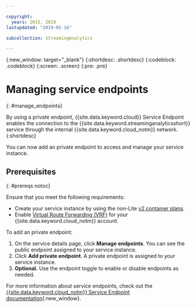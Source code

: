 ```yaml
---

copyright:
  years: 2015, 2019
lastupdated: "2019-05-16"

subcollection: StreamingAnalytics

---
```


<!-- Attribute definitions -->
{:new_window: target="_blank"}
{:shortdesc: .shortdesc}
{:codeblock: .codeblock}
{:screen: .screen}
{:pre: .pre}

# Managing service endpoints
{: #manage_endpoints}

By using a private endpoint, {{site.data.keyword.cloud}} Service Endpoint enables the connection to the {{site.data.keyword.streaminganalyticsshort}} service through the internal {{site.data.keyword.cloud_notm}} network.
{:shortdesc}

You can now add an private endpoint to access and manage your service instance.

## Prerequisites
{: #prereqs notoc}

Ensure that you meet the following requirements:
- Create your service instance by using the non-Lite [v2 container plans](/docs/services/StreamingAnalytics?topic=StreamingAnalytics-service_plans#service_plans).
- Enable [Virtual Route Forwarding (VRF)](/docs/infrastructure/direct-link?topic=direct-link-overview-of-virtual-routing-and-forwarding-vrf-on-ibm-cloud#overview-of-virtual-routing-and-forwarding-vrf-on-ibm-cloud) for your {{site.data.keyword.cloud_notm}} account.


To add an private endpoint:

1. On the service details page, click **Manage endpoints**. You can see the public endpoint assigned to your service instance.
2. Click  **Add private endpoint**. A private endpoint is assigned to your service instance.
3. **Optional.** Use the endpoint toggle to enable or disable endpoints as needed.


For more information about service endpoints, check out the [{{site.data.keyword.cloud_notm}} Service Endpoint documentation](/docs/account?topic=account-service-endpoints-overview){:new_window}.
